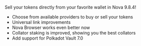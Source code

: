 
Sell your tokens directly from your favorite wallet in Nova 9.8.4!

- Choose from available providers to buy or sell your tokens
- Universal link improvements
- Nova Browser works even better now
- Collator staking is improved, showing you the best collators
- Add support for Polkadot Vault 7.0